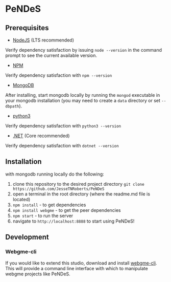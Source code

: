 # PeNDeS
## Prerequisites

- [NodeJS](https://nodejs.org/en/download/package-manager/) (LTS recommended)

Verify dependency satisfaction by issuing `node --version` in the command prompt to see the current available version.

- [NPM](https://www.npmjs.com/get-npm) 

Verify dependency satisfaction with `npm --version`

- [MongoDB](https://docs.mongodb.com/manual/installation/)

After installing, start mongodb locally by running the `mongod` executable in your mongodb installation (you may need to create a `data` directory or set `--dbpath`).

- [python3](https://docs.python-guide.org) 

Verify dependency satisfaction with `python3 --version`

- [.NET](https://dotnet.microsoft.com/download) (Core recommended)

Verify dependency satisfaction with `dotnet --version`

## Installation
with mongodb running locally do the following:
1. clone this repository to the desired project directory `git clone https://github.com/JesseTNRoberts/PeNDeS`
2. open a terminal in the root directory (where the readme.md file is located)
3. `npm install` - to get dependencies
4. `npm install webgme` - to get the peer dependencies
5. `npm start` - to run the server
6. navigate to `http://localhost:8888` to start using PeNDeS!


## Development

### Webgme-cli
If you would like to extend this studio, download and install [webgme-cli](https://github.com/webgme/webgme-cli). This will provide a command line interface with which to manipulate webgme projects like PeNDeS.


